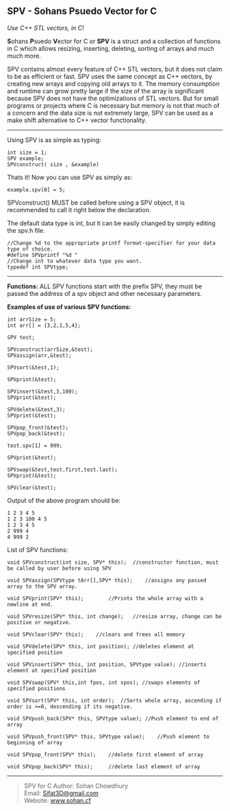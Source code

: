	               
SPV - Sohans Psuedo Vector for C
--------------------------------

*Use C++ STL vectors, in C!*   

**S**ohans **P**suedo **V**ector for C or **SPV** is a struct and a collection of functions in C which allows resizing, inserting, deleting, sorting of arrays and much much more.

SPV contains almost every feature of C++ STL vectors, but it does not claim to be as efficient or fast. SPV uses the same concept as C++ vectors, by creating new arrays and copying old arrays to it. The memory consumption and runtime can grow pretty large if the size of the array is significant because SPV does not have the optimizations of STL vectors. But for small programs or projects where C is necessary but memory is not that much of a concern and the data size is not extremely large, SPV can be used as a make shift alternative to C++ vector functionality.


----------


Using SPV is as simple as typing:

    int size = 1;
    SPV example;
    SPVconstruct( size , &example)

Thats it!
Now you can use SPV as simply as:

    example.spv[0] = 5;

SPVconstruct() MUST be called before using a SPV object, 
it is recommended to call it right below the declaration.

The default data type is int, but it can be easily changed by simply editing the spv.h file.

    //Change %d to the appropriate printf format-specifier for your data type of choice.
    #define SPVprintf "%d "
    //Change int to whatever data type you want.
    typedef int SPVtype;


----------
**Functions:**
ALL SPV functions start with the prefix SPV, they must be passed the address of a spv object and other necessary parameters.

**Examples of use of various SPV functions:**

    int arrSize = 5;
    int arr[] = {3,2,1,5,4};

    SPV test;
    
    SPVconstruct(arrSize,&test);
    SPVassign(arr,&test);
    
    SPVsort(&test,1);
    
    SPVprint(&test);
    
    SPVinsert(&test,3,100);
    SPVprint(&test);
    
    SPVdelete(&test,3);
    SPVprint(&test);
    
    SPVpop_front(&test);
    SPVpop_back(&test);
    
    test.spv[1] = 999;
    
    SPVprint(&test);
    
    SPVswap(&test,test.first,test.last);
    SPVprint(&test);
    
    SPVclear(&test);

Output of the above program should be:

    1 2 3 4 5 
    1 2 3 100 4 5 
    1 2 3 4 5 
    2 999 4 
    4 999 2 

List of SPV functions:

    void SPVconstruct(int size, SPV* this);  //constructor function, must be called by user before using SPV
    
    void SPVassign(SPVtype tArr[],SPV* this);    //assigns any passed array to the SPV array.
    
    void SPVprint(SPV* this);        //Prints the whole array with a newline at end.
    
    void SPVresize(SPV* this, int change);   //resize array, change can be positive or negative.
    
    void SPVclear(SPV* this);    //clears and frees all memory
    
    void SPVdelete(SPV* this, int position); //deletes element at specified position
    
    void SPVinsert(SPV* this, int position, SPVtype value); //inserts element at specified position
    
    void SPVswap(SPV* this,int fpos, int spos); //swaps elements of specified positions
    
    void SPVsort(SPV* this, int order);  //Sorts whole array, ascending if order is >=0, descending if its negative.
    
    void SPVpush_back(SPV* this, SPVtype value); //Push element to end of array
    
    void SPVpush_front(SPV* this, SPVtype value);    //Push element to beginning of array
    
    void SPVpop_front(SPV* this);    //delete first element of array
    
    void SPVpop_back(SPV* this);     //delete last element of array


----------


> SPV for C
> Author: Sohan Chowdhury  
> Email:   Sifat3D@gmail.com  
> Website: www.sohan.cf 




